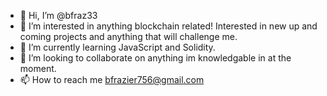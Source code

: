 - 👋 Hi, I’m @bfraz33
- 👀 I’m interested in anything blockchain related! Interested in new up and coming projects and anything that will challenge me.
- 🌱 I’m currently learning JavaScript and Solidity. 
- 💞️ I’m looking to collaborate on anything im knowledgable in at the moment.
- 📫 How to reach me bfrazier756@gmail.com

<!---
bfraz33/bfraz33 is a ✨ special ✨ repository because its `README.md` (this file) appears on your GitHub profile.
You can click the Preview link to take a look at your changes.
--->
